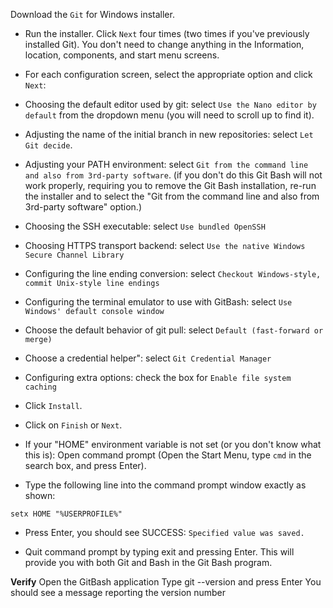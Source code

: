 Download the `Git` for Windows installer.

- Run the installer. Click `Next` four times (two times if you've previously installed Git). You don't need to change anything in the Information, location, components, and start menu screens.

- For each configuration screen, select the appropriate option and click `Next`:

- Choosing the default editor used by git: select `Use the Nano editor by default` from the dropdown menu (you will need to scroll up to find it).

- Adjusting the name of the initial branch in new repositories: select `Let Git decide`.

- Adjusting your PATH environment: select `Git from the command line and also from 3rd-party software`.
    (if you don't do this Git Bash will not work properly, requiring you to remove the Git Bash installation, re-run the installer and to select the "Git from the command line and also from 3rd-party software" option.)

- Choosing the SSH executable: select `Use bundled OpenSSH`

- Choosing HTTPS transport backend: select `Use the native Windows Secure Channel Library`

- Configuring the line ending conversion: select `Checkout Windows-style, commit Unix-style line endings`

- Configuring the terminal emulator to use with GitBash: select `Use Windows' default console window`

- Choose the default behavior of git pull: select `Default (fast-forward or merge)`

- Choose a credential helper": select `Git Credential Manager`

- Configuring extra options: check the box for `Enable file system caching`

- Click `Install`.

- Click on `Finish` or `Next`.

- If your "HOME" environment variable is not set (or you don't know what this is): Open command prompt (Open the Start Menu, type `cmd` in the search box, and press Enter).

- Type the following line into the command prompt window exactly as shown:
```
setx HOME "%USERPROFILE%"
```

- Press Enter, you should see SUCCESS: `Specified value was saved.`

- Quit command prompt by typing exit and pressing Enter. This will provide you with both Git and Bash in the Git Bash program.

**Verify**
Open the GitBash application
Type git --version and press Enter
You should see a message reporting the version number

